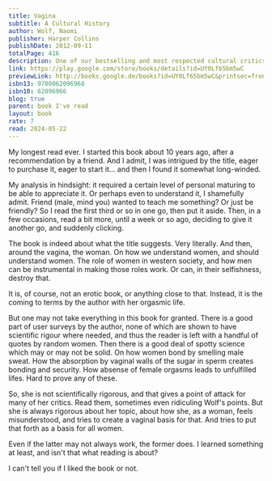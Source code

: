 ```yaml
---  
title: Vagina  
subtitle: A Cultural History  
author: Wolf, Naomi  
publisher: Harper Collins  
publishDate: 2012-09-11  
totalPage: 416  
description: One of our bestselling and most respected cultural critics, Naomi Wolf, acclaimed author of The Beauty Myth and The End of America, brings us an astonishing work of cutting-edge science and cultural history that radically reframes how we understand the vagina—and, consequently, how we understand women. A “New Biography,” Vagina is at once serious, provocative, and immensely entertaining—a radical and endlessly fascinating exploration of the gateway to female consciousness from a remarkable writer and thinker at the forefront of the new feminism.  
link: https://play.google.com/store/books/details?id=UY0Lf65bm5wC  
previewLink: http://books.google.de/books?id=UY0Lf65bm5wC&printsec=frontcover&dq=vagina&hl=&as_pt=BOOKS&cd=18&source=gbs_api  
isbn13: 9780062096968  
isbn10: 62096966  
blog: true  
parent: book I've read  
layout: book  
rate: 7  
read: 2024-05-22  
---  
```

  
My longest read ever. I started this book about 10 years ago, after a recommendation by a friend. And I admit, I was intrigued by the title, eager to purchase it, eager to start it... and then I found it somewhat long-winded.  
  
My analysis in hindsight: it required a certain level of personal maturing to be able to appreciate it.  Or perhaps even to understand it, I shamefully admit.  Friend (male, mind you) wanted to teach me something?  Or just be friendly?  So I read the first third or so in one go, then put it aside.  Then, in a few occasions, read a bit more, until a week or so ago, deciding to give it another go, and suddenly clicking.  
  
The book is indeed about what the title suggests.  Very literally.  And then, around the vagina, the woman. On how we understand women, and should understand women. The role of women in western society, and how men can be instrumental in making those roles work. Or can, in their selfishness, destroy that.  
  
It is, of course, not an erotic book, or anything close to that.  Instead, it is the coming to terms by the author with her orgasmic life.  
  
But one may not take everything in this book for granted. There is a good part of user surveys by the author, none of which are shown to have scientific rigour where needed, and thus the reader is left with a handful of quotes by random women. Then there is a good deal of spotty science which may or may not be solid. On how women bond by smelling male sweat. How the absorption by vaginal walls of the sugar in sperm creates bonding and security. How absense of female orgasms leads to unfulfilled lifes. Hard to prove any of these.  
  
So, she is not scientifically rigorous, and that gives a point of attack for many of her critics. Read them, sometimes even ridiculing Wolf's points. But she is always rigorous about her topic, about how she, as a woman, feels misunderstood, and tries to create a vaginal basis for that.  And tries to put that forth as a basis for all women.  
  
Even if the latter may not always work, the former does.  I learned something at least, and isn't that what reading is about?   
  
I can't tell you if I liked the book or not.